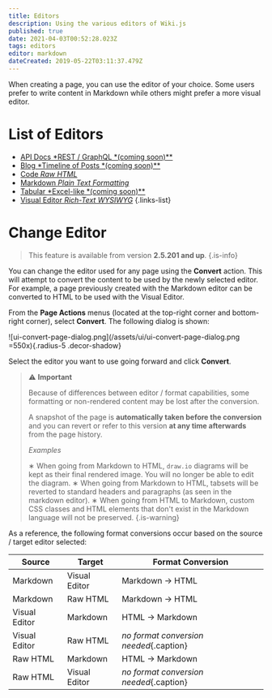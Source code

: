 ```yaml
---
title: Editors
description: Using the various editors of Wiki.js
published: true
date: 2021-04-03T00:52:28.023Z
tags: editors
editor: markdown
dateCreated: 2019-05-22T03:11:37.479Z
---
```


When creating a page, you can use the editor of your choice. Some users prefer to write content in Markdown while others might prefer a more visual editor.

# List of  Editors

- [API Docs *REST / GraphQL *(coming soon)**](/editors/api) 
- [Blog *Timeline of Posts *(coming soon)**](/editors/blog)
- [Code *Raw HTML*](/editors/code)
- [Markdown *Plain Text Formatting*](/editors/markdown)
- [Tabular *Excel-like *(coming soon)**](/editors/tabular)
- [Visual Editor *Rich-Text WYSIWYG*](/editors/visualeditor)
{.links-list}

# Change Editor

> This feature is available from version **2.5.201 and up**.
{.is-info}

You can change the editor used for any page using the **Convert** action. This will attempt to convert the content to be used by the newly selected editor. For example, a page previously created with the Markdown editor can be converted to HTML to be used with the Visual Editor.

From the **Page Actions** menus (located at the top-right corner and bottom-right corner), select **Convert**. The following dialog is shown:

![ui-convert-page-dialog.png](/assets/ui/ui-convert-page-dialog.png =550x){.radius-5 .decor-shadow}

Select the editor you want to use going forward and click **Convert**.

> :warning: **Important**
>
> Because of differences between editor / format capabilities, some formatting or non-rendered content may be lost after the conversion.
>
> A snapshot of the page is **automatically taken before the conversion** and you can revert or refer to this version **at any time afterwards** from the page history.
>
> _Examples_
>
> &#8727; When going from Markdown to HTML, `draw.io` diagrams will be kept as their final rendered image. You will no longer be able to edit the diagram.
> &#8727; When going from Markdown to HTML, tabsets will be reverted to standard headers and paragraphs (as seen in the markdown editor).
> &#8727; When going from HTML to Markdown, custom CSS classes and HTML elements that don't exist in the Markdown language will not be preserved.
{.is-warning}

As a reference, the following format conversions occur based on the source / target editor selected:

| Source | Target | Format Conversion
| -- | -- | -- |
| Markdown | Visual Editor | Markdown -> HTML |
| Markdown | Raw HTML | Markdown -> HTML |
| Visual Editor | Markdown | HTML -> Markdown |
| Visual Editor | Raw HTML | *no format conversion needed*{.caption} |
| Raw HTML | Markdown | HTML -> Markdown |
| Raw HTML | Visual Editor | *no format conversion needed*{.caption} |